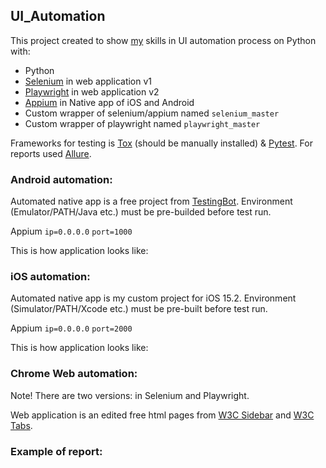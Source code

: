## UI_Automation

This project created to show [my](https://github.com/VladimirPodolyan) skills in UI automation process on Python with:
- Python
- [Selenium](https://pypi.org/project/selenium/) in web application v1
- [Playwright](https://pypi.org/project/playwright/) in web application v2
- [Appium](https://pypi.org/project/Appium-Python-Client/) in Native app of iOS and Android
- Custom wrapper of selenium/appium named `selenium_master`
- Custom wrapper of playwright named `playwright_master`

Frameworks for testing is [Tox](https://pypi.org/project/tox/) (should be manually installed) 
& [Pytest](https://pypi.org/project/pytest/). For reports used [Allure](https://pypi.org/project/allure-pytest/).


### Android automation:

Automated native app is a free project from [TestingBot](https://testingbot.com/appium/sample.apk).
Environment (Emulator/PATH/Java etc.) must be pre-builded before test run. 

Appium `ip=0.0.0.0` `port=1000`

This is how application looks like:


### iOS automation:

Automated native app is my custom project for iOS 15.2. 
Environment (Simulator/PATH/Xcode etc.) must be pre-built before test run.

Appium `ip=0.0.0.0` `port=2000`

This is how application looks like:


### Chrome Web automation:

Note! There are two versions: in Selenium and Playwright.

Web application is an edited free html pages from [W3C Sidebar](https://www.w3schools.com/w3css/w3css_sidebar.asp) 
and [W3C Tabs](https://www.w3schools.com/w3css/w3css_tabulators.asp).


### Example of report:

